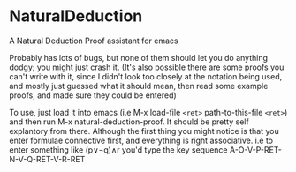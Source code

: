 # NaturalDeduction
A Natural Deduction Proof assistant for emacs

Probably has lots of bugs, but none of them should let you do anything dodgy;
you might just crash it. (It's also possible there are some proofs you can't
write with it, since I didn't look too closely at the notation being used,
and mostly just guessed what it should mean, then read some example proofs,
and made sure they could be entered)

To use, just load it into emacs (i.e M-x load-file `<ret>` path-to-this-file `<ret>`)
and then run M-x natural-deduction-proof. It should be pretty self explantory from
there. Although the first thing you might notice is that you enter formulae connective
first, and everything is right associative. i.e to enter something like (p∨¬q)∧r
you'd type the key sequence A-O-V-P-RET-N-V-Q-RET-V-R-RET
